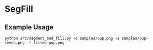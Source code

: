 # SegFill

## Example Usage
```
python src/segment_and_fill.py -o samples/pup.png -s samples/pup-seeds.png -f filled-pup.png
```